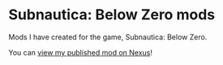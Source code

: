 # Subnautica: Below Zero mods
Mods I have created for the game, Subnautica: Below Zero.

You can [view my published mod on Nexus](https://www.nexusmods.com/subnauticabelowzero/mods/294)!
